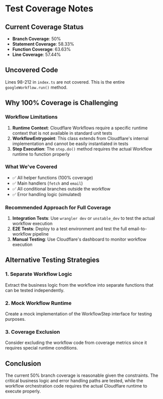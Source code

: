 # Test Coverage Notes

## Current Coverage Status
- **Branch Coverage**: 50%
- **Statement Coverage**: 58.33%
- **Function Coverage**: 63.63%
- **Line Coverage**: 57.44%

## Uncovered Code
Lines 98-212 in `index.ts` are not covered. This is the entire `googleWorkflow.run()` method.

## Why 100% Coverage is Challenging

### Workflow Limitations
1. **Runtime Context**: Cloudflare Workflows require a specific runtime context that is not available in standard unit tests
2. **WorkflowEntrypoint**: This class extends from Cloudflare's internal implementation and cannot be easily instantiated in tests
3. **Step Execution**: The `step.do()` method requires the actual Workflow runtime to function properly

### What We've Covered
- ✅ All helper functions (100% coverage)
- ✅ Main handlers (`fetch` and `email`)
- ✅ All conditional branches outside the workflow
- ✅ Error handling logic (simulated)

### Recommended Approach for Full Coverage

1. **Integration Tests**: Use `wrangler dev` or `unstable_dev` to test the actual workflow execution
2. **E2E Tests**: Deploy to a test environment and test the full email-to-workflow pipeline
3. **Manual Testing**: Use Cloudflare's dashboard to monitor workflow execution

## Alternative Testing Strategies

### 1. Separate Workflow Logic
Extract the business logic from the workflow into separate functions that can be tested independently.

### 2. Mock Workflow Runtime
Create a mock implementation of the WorkflowStep interface for testing purposes.

### 3. Coverage Exclusion
Consider excluding the workflow code from coverage metrics since it requires special runtime conditions.

## Conclusion
The current 50% branch coverage is reasonable given the constraints. The critical business logic and error handling paths are tested, while the workflow orchestration code requires the actual Cloudflare runtime to execute properly.